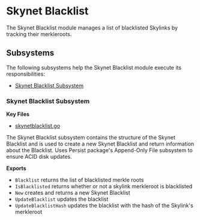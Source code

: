 # Skynet Blacklist

The Skynet Blacklist module manages a list of blacklisted Skylinks by tracking
their merkleroots.

## Subsystems
The following subsystems help the Skynet Blacklist module execute its
responsibilities:
 - [Skynet Blacklist Subsystem](#skynet-blacklist-subsystem)

### Skynet Blacklist Subsystem
**Key Files**
 - [skynetblacklist.go](./skynetblacklist.go)

The Skynet Blacklist subsystem contains the structure of the Skynet Blacklist
and is used to create a new Skynet Blacklist and return information about the
Blacklist. Uses Persist package's Append-Only File subsystem to ensure ACID disk
updates.

**Exports**
 - `Blacklist` returns the list of blacklisted merkle roots
 - `IsBlacklisted` returns whether or not a skylink merkleroot is blacklisted
 - `New` creates and returns a new Skynet Blacklist
 - `UpdateBlacklist` updates the blacklist
 - `UpdateBlacklistHash` updates the blacklist with the hash of the Skylink's
     merkleroot
